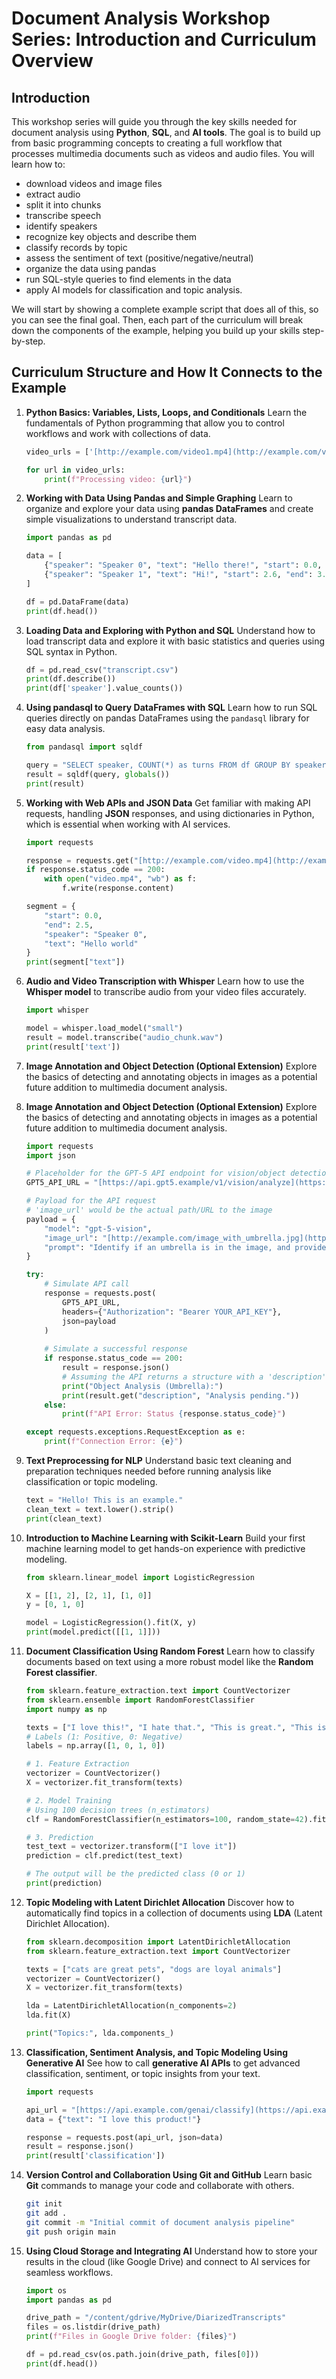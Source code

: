 # Document Analysis Workshop Series: Introduction and Curriculum Overview

## Introduction

This workshop series will guide you through the key skills needed for document analysis using **Python**, **SQL**, and **AI tools**. The goal is to build up from basic programming concepts to creating a full workflow that processes multimedia documents such as videos and audio files. You will learn how to:
* download videos and image files
* extract audio
* split it into chunks
* transcribe speech
* identify speakers
* recognize key objects and describe them
* classify records by topic
* assess the sentiment of text (positive/negative/neutral)
* organize the data using pandas
* run SQL-style queries to find elements in the data
* apply AI models for classification and topic analysis.

We will start by showing a complete example script that does all of this, so you can see the final goal. Then, each part of the curriculum will break down the components of the example, helping you build up your skills step-by-step.

## Curriculum Structure and How It Connects to the Example

1.  **Python Basics: Variables, Lists, Loops, and Conditionals**
    Learn the fundamentals of Python programming that allow you to control workflows and work with collections of data.

    ```python
    video_urls = ['[http://example.com/video1.mp4](http://example.com/video1.mp4)', '[http://example.com/video2.mp4](http://example.com/video2.mp4)']

    for url in video_urls:
        print(f"Processing video: {url}")
    ```

2.  **Working with Data Using Pandas and Simple Graphing**
    Learn to organize and explore your data using **pandas DataFrames** and create simple visualizations to understand transcript data.

    ```python
    import pandas as pd

    data = [
        {"speaker": "Speaker 0", "text": "Hello there!", "start": 0.0, "end": 2.5},
        {"speaker": "Speaker 1", "text": "Hi!", "start": 2.6, "end": 3.0}
    ]

    df = pd.DataFrame(data)
    print(df.head())
    ```

3.  **Loading Data and Exploring with Python and SQL**
    Understand how to load transcript data and explore it with basic statistics and queries using SQL syntax in Python.

    ```python
    df = pd.read_csv("transcript.csv")
    print(df.describe())
    print(df['speaker'].value_counts())
    ```

4.  **Using pandasql to Query DataFrames with SQL**
    Learn how to run SQL queries directly on pandas DataFrames using the `pandasql` library for easy data analysis.

    ```python
    from pandasql import sqldf

    query = "SELECT speaker, COUNT(*) as turns FROM df GROUP BY speaker"
    result = sqldf(query, globals())
    print(result)
    ```

5.  **Working with Web APIs and JSON Data**
    Get familiar with making API requests, handling **JSON** responses, and using dictionaries in Python, which is essential when working with AI services.

    ```python
    import requests

    response = requests.get("[http://example.com/video.mp4](http://example.com/video.mp4)")
    if response.status_code == 200:
        with open("video.mp4", "wb") as f:
            f.write(response.content)

    segment = {
        "start": 0.0,
        "end": 2.5,
        "speaker": "Speaker 0",
        "text": "Hello world"
    }
    print(segment["text"])
    ```

6.  **Audio and Video Transcription with Whisper**
    Learn how to use the **Whisper model** to transcribe audio from your video files accurately.

    ```python
    import whisper

    model = whisper.load_model("small")
    result = model.transcribe("audio_chunk.wav")
    print(result['text'])
    ```

7.  **Image Annotation and Object Detection (Optional Extension)**
    Explore the basics of detecting and annotating objects in images as a potential future addition to multimedia document analysis.

7.  **Image Annotation and Object Detection (Optional Extension)**
    Explore the basics of detecting and annotating objects in images as a potential future addition to multimedia document analysis.

    ```python
    import requests
    import json

    # Placeholder for the GPT-5 API endpoint for vision/object detection
    GPT5_API_URL = "[https://api.gpt5.example/v1/vision/analyze](https://api.gpt5.example/v1/vision/analyze)" 
    
    # Payload for the API request
    # 'image_url' would be the actual path/URL to the image
    payload = {
        "model": "gpt-5-vision",
        "image_url": "[http://example.com/image_with_umbrella.jpg](http://example.com/image_with_umbrella.jpg)",
        "prompt": "Identify if an umbrella is in the image, and provide a brief description of the context in which it appears."
    }

    try:
        # Simulate API call
        response = requests.post(
            GPT5_API_URL, 
            headers={"Authorization": "Bearer YOUR_API_KEY"},
            json=payload
        )
        
        # Simulate a successful response
        if response.status_code == 200:
            result = response.json()
            # Assuming the API returns a structure with a 'description' key
            print("Object Analysis (Umbrella):")
            print(result.get("description", "Analysis pending.")) 
        else:
            print(f"API Error: Status {response.status_code}")

    except requests.exceptions.RequestException as e:
        print(f"Connection Error: {e}")
    ```

8.  **Text Preprocessing for NLP**
    Understand basic text cleaning and preparation techniques needed before running analysis like classification or topic modeling.

    ```python
    text = "Hello! This is an example."
    clean_text = text.lower().strip()
    print(clean_text)
    ```

9.  **Introduction to Machine Learning with Scikit-Learn**
    Build your first machine learning model to get hands-on experience with predictive modeling.

    ```python
    from sklearn.linear_model import LogisticRegression

    X = [[1, 2], [2, 1], [1, 0]]
    y = [0, 1, 0]

    model = LogisticRegression().fit(X, y)
    print(model.predict([[1, 1]]))
    ```

10. **Document Classification Using Random Forest**
    Learn how to classify documents based on text using a more robust model like the **Random Forest classifier**.

    ```python
    from sklearn.feature_extraction.text import CountVectorizer
    from sklearn.ensemble import RandomForestClassifier
    import numpy as np

    texts = ["I love this!", "I hate that.", "This is great.", "This is terrible."]
    # Labels (1: Positive, 0: Negative)
    labels = np.array([1, 0, 1, 0])

    # 1. Feature Extraction
    vectorizer = CountVectorizer()
    X = vectorizer.fit_transform(texts)

    # 2. Model Training
    # Using 100 decision trees (n_estimators)
    clf = RandomForestClassifier(n_estimators=100, random_state=42).fit(X, labels)

    # 3. Prediction
    test_text = vectorizer.transform(["I love it"])
    prediction = clf.predict(test_text)
    
    # The output will be the predicted class (0 or 1)
    print(prediction)
    ```

11. **Topic Modeling with Latent Dirichlet Allocation**
    Discover how to automatically find topics in a collection of documents using **LDA** (Latent Dirichlet Allocation).

    ```python
    from sklearn.decomposition import LatentDirichletAllocation
    from sklearn.feature_extraction.text import CountVectorizer

    texts = ["cats are great pets", "dogs are loyal animals"]
    vectorizer = CountVectorizer()
    X = vectorizer.fit_transform(texts)

    lda = LatentDirichletAllocation(n_components=2)
    lda.fit(X)

    print("Topics:", lda.components_)
    ```

12. **Classification, Sentiment Analysis, and Topic Modeling Using Generative AI**
    See how to call **generative AI APIs** to get advanced classification, sentiment, or topic insights from your text.

    ```python
    import requests

    api_url = "[https://api.example.com/genai/classify](https://api.example.com/genai/classify)"
    data = {"text": "I love this product!"}

    response = requests.post(api_url, json=data)
    result = response.json()
    print(result['classification'])
    ```

13. **Version Control and Collaboration Using Git and GitHub**
    Learn basic **Git** commands to manage your code and collaborate with others.

    ```bash
    git init
    git add .
    git commit -m "Initial commit of document analysis pipeline"
    git push origin main
    ```

14. **Using Cloud Storage and Integrating AI**
    Understand how to store your results in the cloud (like Google Drive) and connect to AI services for seamless workflows.

    ```python
    import os
    import pandas as pd

    drive_path = "/content/gdrive/MyDrive/DiarizedTranscripts"
    files = os.listdir(drive_path)
    print(f"Files in Google Drive folder: {files}")

    df = pd.read_csv(os.path.join(drive_path, files[0]))
    print(df.head())
    ```
